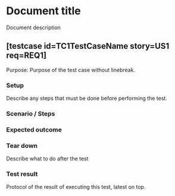 # Document title 

Document description


## [testcase id=TC1TestCaseName story=US1 req=REQ1]

Purpose: Purpose of the test case without linebreak.

### Setup

Describe any steps that must be done before performing the test.

### Scenario / Steps

### Expected outcome

### Tear down

Describe what to do after the test

### Test result

Protocol of the result of executing this test, latest on top.
